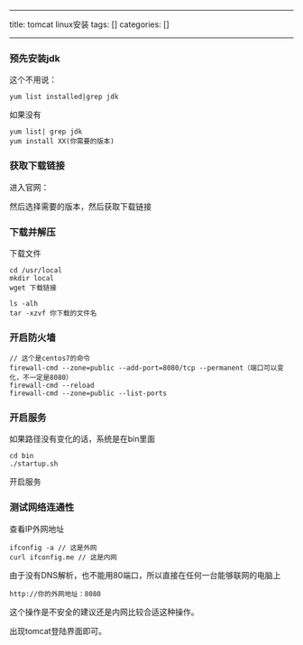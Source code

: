 
--- 
title:  tomcat linux安装 
tags: []
categories: [] 

---
### 预先安装jdk

这个不用说：

```
yum list installed|grep jdk

```

如果没有

```
yum list| grep jdk
yum install XX(你需要的版本)

```

### 获取下载链接

进入官网：

然后选择需要的版本，然后获取下载链接

### 下载并解压

下载文件

```
cd /usr/local
mkdir local
wget 下载链接

```

```
ls -alh
tar -xzvf 你下载的文件名

```

### 开启防火墙

```
// 这个是centos7的命令
firewall-cmd --zone=public --add-port=8080/tcp --permanent（端口可以变化，不一定是8080）
firewall-cmd --reload
firewall-cmd --zone=public --list-ports

```

### 开启服务

如果路径没有变化的话，系统是在bin里面

```
cd bin
./startup.sh

```

开启服务

### 测试网络连通性

查看IP外网地址

```
ifconfig -a // 这是外网
curl ifconfig.me // 这是内网

```

由于没有DNS解析，也不能用80端口，所以直接在任何一台能够联网的电脑上

```
http://你的外网地址：8080

```

这个操作是不安全的建议还是内网比较合适这种操作。

出现tomcat登陆界面即可。
